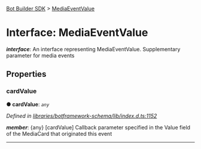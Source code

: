 [Bot Builder SDK](../README.md) > [MediaEventValue](../interfaces/botbuilder.mediaeventvalue.md)



# Interface: MediaEventValue

*__interface__*: An interface representing MediaEventValue. Supplementary parameter for media events



## Properties
<a id="cardvalue"></a>

###  cardValue

**●  cardValue**:  *`any`* 

*Defined in [libraries/botframework-schema/lib/index.d.ts:1152](https://github.com/Microsoft/botbuilder-js/blob/57c9ba8/libraries/botframework-schema/lib/index.d.ts#L1152)*


*__member__*: {any} [cardValue] Callback parameter specified in the Value field of the MediaCard that originated this event





___


